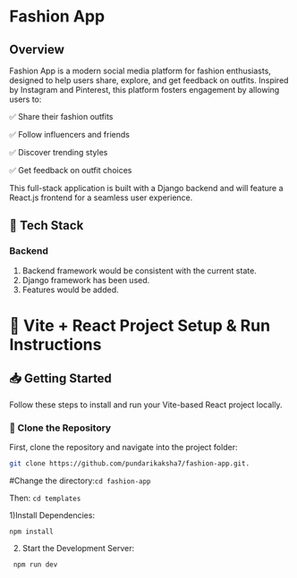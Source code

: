

# Fashion App

## Overview

Fashion App is a modern social media platform for fashion enthusiasts, designed to help users share, explore, and get feedback on outfits. Inspired by Instagram and Pinterest, this platform fosters engagement by allowing users to:

✅ Share their fashion outfits

✅ Follow influencers and friends

✅ Discover trending styles

✅ Get feedback on outfit choices

This full-stack application is built with a Django backend and will feature a React.js frontend for a seamless user experience.


## 🚀 Tech Stack

### Backend

1. Backend framework would be consistent with the current state.
2. Django framework has been used.
3. Features would be added.
# 🚀 Vite + React Project Setup & Run Instructions

## 📥 Getting Started

Follow these steps to install and run your Vite-based React project locally.

### 📂 Clone the Repository
First, clone the repository and navigate into the project folder:
```sh
git clone https://github.com/pundarikaksha7/fashion-app.git.
```
#Change the directory:```cd fashion-app```


Then: ```cd templates```

1)Install Dependencies:
   ```
   npm install
```

    



2) Start the Development Server:
 ```
  npm run dev
  ```
